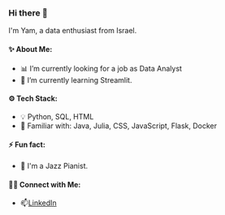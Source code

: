 ### Hi there 👋
I'm Yam, a data enthusiast from Israel.

#### ✨ About Me:

- 📊 I’m currently looking for a job as Data Analyst
- 🌱 I’m currently learning Streamlit.

#### ⚙️ Tech Stack:
- 💡 Python, SQL, HTML
- 🔎 Familiar with: Java, Julia, CSS, JavaScript, Flask, Docker

#### ⚡ Fun fact: 
- 🎹 I'm a Jazz Pianist.

#### 🙌🏻 Connect with Me:
- 📫[LinkedIn](https://www.linkedin.com/in/yam-timor/)
